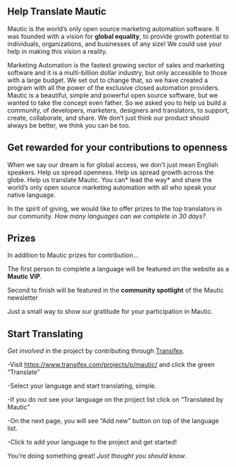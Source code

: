 ## Help Translate Mautic

Mautic is the world’s only open source marketing automation software. It was founded with a vision for **global equality**, to provide growth potential to individuals, organizations, and businesses of any size! We could use your help in making this vision a reality.



Marketing Automation is the fastest growing sector of sales and marketing software and it is a multi-billion dollar industry, but only accessible to those with a large budget. We set out to change that, so we have created a program with all the power of the exclusive closed automation providers. Mautic is a beautiful, simple and powerful open source software, but we wanted to take the concept even father. So we asked you to help us build a community, of developers, marketers, designers and translators, to support, create, collaborate, and share. We don’t just think our product should always be better, we think you can be too.

## Get rewarded for your contributions to openness

When we say our dream is for global access, we don’t just mean English speakers. Help us spread openness. Help us spread growth across the globe. Help us translate Mautic. You can* lead the way* and share the world’s only open source marketing automation with all who speak your native language.

In the spirit of giving, we would like to offer prizes to the top translators in our community. *How many languages can we complete in 30 days?*

## Prizes

In addition to Mautic prizes for contribution...

The first person to complete a language will be featured on the website as a **Mautic VIP**.

Second to finish will be featured in the **community spotlight** of the Mautic newsletter

Just a small way to show our gratitude for your participation in Mautic.

## Start Translating

*Get involved* in the project by contributing through [Transifex](https://www.transifex.com/projects/p/mautic/).

-Visit https://www.transifex.com/projects/p/mautic/ and click the green “Translate”

-Select your language and start translating, simple.

-If you do not see your language on the project list click on “Translated by Mautic”

-On the next page, you will see “Add new” button on top of the language list.

-Click to add your language to the project and get started!

You’re doing something great! *Just thought you should know*.